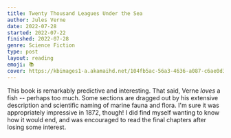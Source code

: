 ```yaml
---
title: Twenty Thousand Leagues Under the Sea
author: Jules Verne
date: 2022-07-28
started: 2022-07-22
finished: 2022-07-28
genre: Science Fiction
type: post
layout: reading
emoji: 📚
cover: https://kbimages1-a.akamaihd.net/104fb5ac-56a3-4636-a087-c6ae0d3795e8/1200/1200/False/twenty-thousand-leagues-under-the-sea-49.jpg
---
```


This book is remarkably predictive and interesting. That said, Verne _loves_ a fish -- perhaps too much. Some sections are dragged out by his extensive description and scientific naming of marine fauna and flora. I'm sure it was appropriately impressive in 1872, though! I did find myself wanting to know how it would end, and was encouraged to read the final chapters after losing some interest.
